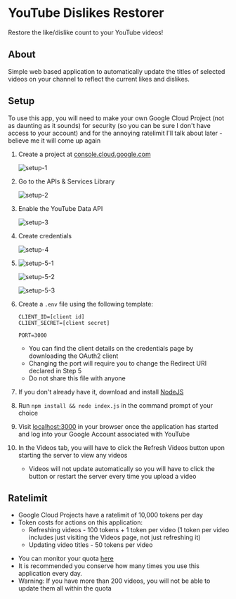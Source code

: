 # YouTube Dislikes Restorer
 Restore the like/dislike count to your YouTube videos! 



## About

Simple web based application to automatically update the titles of selected videos on your channel to reflect the current likes and dislikes.



## Setup

To use this app, you will need to make your own Google Cloud Project (not as daunting as it sounds) for security (so you can be sure I don't have access to your account) and for the annoying ratelimit I'll talk about later - believe me it will come up again

1. Create a project at [console.cloud.google.com](https://console.cloud.google.com/) 

   ![setup-1](https://user-images.githubusercontent.com/68653653/160212067-161c905e-5777-4e9f-a2d4-96790ebfc467.png)

2. Go to the APIs & Services Library

   ![setup-2](https://user-images.githubusercontent.com/68653653/160212081-5294b5c6-3c35-47df-a1f3-2e9806435769.png)

3. Enable the YouTube Data API

   ![setup-3](https://user-images.githubusercontent.com/68653653/160212094-850b1da1-0110-4032-b068-25e3cb4db6a6.png)

4. Create credentials

   ![setup-4](https://user-images.githubusercontent.com/68653653/160212099-1c77c016-19ed-4c38-bfab-2763a3ec1c52.png)

5. ![setup-5-1](https://user-images.githubusercontent.com/68653653/160212103-b08993d7-ca3f-44d9-bc00-e79b7cbcd304.png)

   ![setup-5-2](https://user-images.githubusercontent.com/68653653/160212105-9b894caf-aef2-4e5f-b24b-356f2c2dbba4.png)

   ![setup-5-3](https://user-images.githubusercontent.com/68653653/160212111-93ec8ee8-ccda-4ce3-907a-4a83042f5645.png)

6. Create a `.env` file using the following template:

   ```
   CLIENT_ID=[client id]
   CLIENT_SECRET=[client secret]
   
   PORT=3000
   ```

   - You can find the client details on the credentials page by downloading the OAuth2 client
   - Changing the port will require you to change the Redirect URI declared in Step 5
   - Do not share this file with anyone

7. If you don't already have it, download and install [NodeJS](https://nodejs.dev)

8. Run `npm install && node index.js` in the command prompt of your choice

9. Visit [localhost:3000](http://localhost:3000) in your browser once the application has started and log into your Google Account associated with YouTube

10. In the Videos tab, you will have to click the Refresh Videos button upon starting the server to view any videos

    - Videos will not update automatically so you will have to click the button or restart the server every time you upload a video



## Ratelimit

- Google Cloud Projects have a ratelimit of 10,000 tokens per day
- Token costs for actions on this application:
  - Refreshing videos - 100 tokens + 1 token per video (1 token per video includes just visiting the Videos page, not just refreshing it)
  - Updating video titles - 50 tokens per video

* You can monitor your quota [here](https://console.cloud.google.com/iam-admin/quotas)
* It is recommended you conserve how many times you use this application every day.
* Warning: If you have more than 200 videos, you will not be able to update them all within the quota
